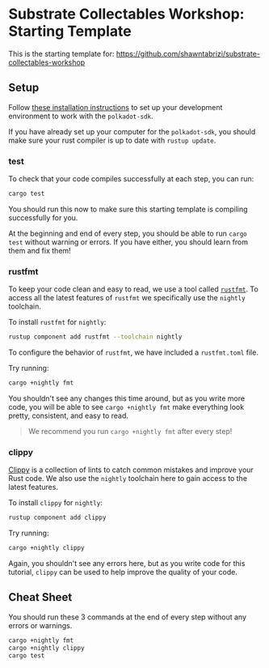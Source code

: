 # Substrate Collectables Workshop: Starting Template

This is the starting template for: https://github.com/shawntabrizi/substrate-collectables-workshop

## Setup

Follow [these installation instructions](https://docs.substrate.io/install/) to set up your development environment to work with the `polkadot-sdk`.

If you have already set up your computer for the `polkadot-sdk`, you should make sure your rust compiler is up to date with `rustup update`.

### test

To check that your code compiles successfully at each step, you can run:

```bash
cargo test
```

You should run this now to make sure this starting template is compiling successfully for you.

At the beginning and end of every step, you should be able to run `cargo test` without warning or errors. If you have either, you should learn from them and fix them!

### rustfmt

To keep your code clean and easy to read, we use a tool called [`rustfmt`](https://github.com/rust-lang/rustfmt). To access all the latest features of `rustfmt` we specifically use the `nightly` toolchain.

To install `rustfmt` for `nightly`:

```bash
rustup component add rustfmt --toolchain nightly
```

To configure the behavior of `rustfmt`, we have included a `rustfmt.toml` file.

Try running:

```bash
cargo +nightly fmt
```

You shouldn't see any changes this time around, but as you write more code, you will be able to see `cargo +nightly fmt` make everything look pretty, consistent, and easy to read.

> We recommend you run `cargo +nightly fmt` after every step!

### clippy

[Clippy](https://github.com/rust-lang/rust-clippy) is a collection of lints to catch common mistakes and improve your Rust code. We also use the `nightly` toolchain here to gain access to the latest features.

To install `clippy` for `nightly`:

```bash
rustup component add clippy
```

Try running:

```bash
cargo +nightly clippy
```

Again, you shouldn't see any errors here, but as you write code for this tutorial, `clippy` can be used to help improve the quality of your code.

## Cheat Sheet

You should run these 3 commands at the end of every step without any errors or warnings.

```bash
cargo +nightly fmt
cargo +nightly clippy
cargo test
```
